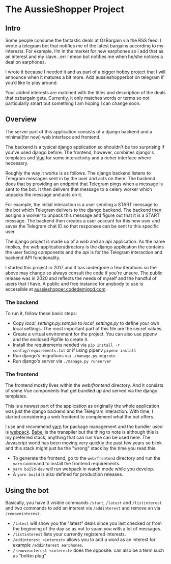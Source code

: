 # The AussieShopper Project
## Intro
Some people consume the fantastic deals at OzBargain via the RSS feed. I wrote a telegram bot that notifies me of the latest bargains according to my interests. For example, I’m in the market for new earphones so I add that as an interest and my slave…err I mean bot notifies me when he/she notices a deal on earphones.

I wrote it because I needed it and as part of a bigger hobby project that I will announce when it matures a bit more. Add aussieshopperbot on telegram if you’d like to play around.

Your added interests are matched with the titles and description of the deals that ozbargain gets. Currently, it only matches words or terms so not particularly smart but something I am hoping I can change soon.

## Overview
The server part of this application consists of a django backend and a minimal(for now) web interface and frontend.

The backend is a typical django application so shouldn't be too surprising if you've used django before. The frontend, however, combines django's templates and [Vue](https://vuejs.org/) for some interactivity and a richer interface where necessary.

Roughly the way it works is as follows. The django backend listens to Telegram messages sent in by the user and acts on them. The backend does that by providing an endpoint that Telegram pings when a message is sent to the bot. It then delivers that message to a celery worker which unpacks the message and acts on it.

For example, the initial interaction is a user sending a START message to the bot which Telegram delivers to the django backend. The backend then assigns a worker to unpack this message and figure out that it is a START message. The backend then creates a user account for this new user and saves the Telegram chat ID so that responses can be sent to this specific user. 
 
The django project is made up of a *web* and an *api* application. As the name implies, the *web* application/directory is the django application the contains the user facing components and the *api* is for the Telegram interaction and backend API functionality.

I started this project in 2017 and it has undergone a few iterations so the above may change so always consult the code if you're unsure. The public release was in 2020 and reflects the needs of myself and the handful of users that I have. A public and free instance for anybody to use is accessible at [aussieshopper.codedemigod.com](https://aussieshopper.codedemigod.com).  

### The backend
To run it, follow these basic steps:
* Copy *local_settings.py.sample* to *local_settings.py* to define your own local settings. The most important part of this file are the secret values.
* Create a virtual environment for the project. You can also use pipenv and the enclosed Pipfile to create it.
* Install the requirements needed via `pip install -r config/requirements.txt` or if using pipenv `pipenv install`
* Run django's migrations via `./manage.py migrate`
* Run django's server via `./manage.py runserver`

### The frontend
The frontend mostly lives within the *web/frontend* directory. And it consists of some Vue components that get bundled up and served via the django templates.
 
This is a newest part of the application as originally the whole application was just the django backend and the Telegram interaction. With time, I started considering a web frontend to complement what the bot offers.
 
I use and recommend [yarn](https://yarnpkg.com/) for package management and the bundler used is [webpack](https://webpack.js.org/). [Babel](https://babeljs.io/) is the transpiler but the thing to note is although this is my preferred stack, anything that can run Vue can be used here. The Javascript world has been moving very quickly the past few years so blink and this stack might just be the "wrong" stack by the time you read this.
   
* To generate the frontend, go to the `web/frontend` directory and run the `yarn` command to install the frontend requirements.
* `yarn build-dev` will run webpack in watch mode while you develop.
* A `yarn build` is also defined for production releases. 


## Using the bot
Basically, you have 3 visible commands `/start`, `/latest` and `/listinterest` and two commands to add an interest via `/addinterest` and remove an via `/removeinterest`.

* `/latest` will show you the "latest" deals since you last checked or from the beginning of the day so as not to spam you with a lot of messages. 
* `/listinterest` lists your currently registered interests.
* `/addinterest <interest>` allows you to add a word as an interest for example `/addinterest earphones`.
* `/removeinterest <interest>` does the opposite. <interest> can also be a term such as "belkin plug"
